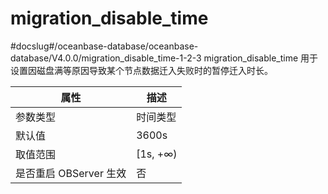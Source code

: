 migration_disable_time 
===========================================
#docslug#/oceanbase-database/oceanbase-database/V4.0.0/migration_disable_time-1-2-3
migration_disable_time 用于设置因磁盘满等原因导致某个节点数据迁入失败时的暂停迁入时长。


|      **属性**      |  **描述**   |
|------------------|-----------|
| 参数类型             | 时间类型      |
| 默认值              | 3600s     |
| 取值范围             | \[1s, +∞) |
| 是否重启 OBServer 生效 | 否         |



